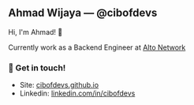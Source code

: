 ## Ahmad Wijaya — @cibofdevs

Hi, I'm Ahmad! 👋

Currently work as a Backend Engineer at [Alto Network](https://alto.co.id/)
  
### 💬 Get in touch!
- Site: [cibofdevs.github.io](https://cibofdevs.github.io)
- Linkedin: [linkedin.com/in/cibofdevs](https://www.linkedin.com/in/cibofdevs)
